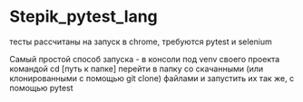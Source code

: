 # Stepik_pytest_lang

тесты рассчитаны на запуск в chrome,
требуются pytest и selenium

Самый простой способ запуска - в консоли под venv своего проекта командой cd [путь к папке] перейти в папку со скачанными (или клонированными с помощью git clone) файлами и запустить их так же, с помощью pytest
